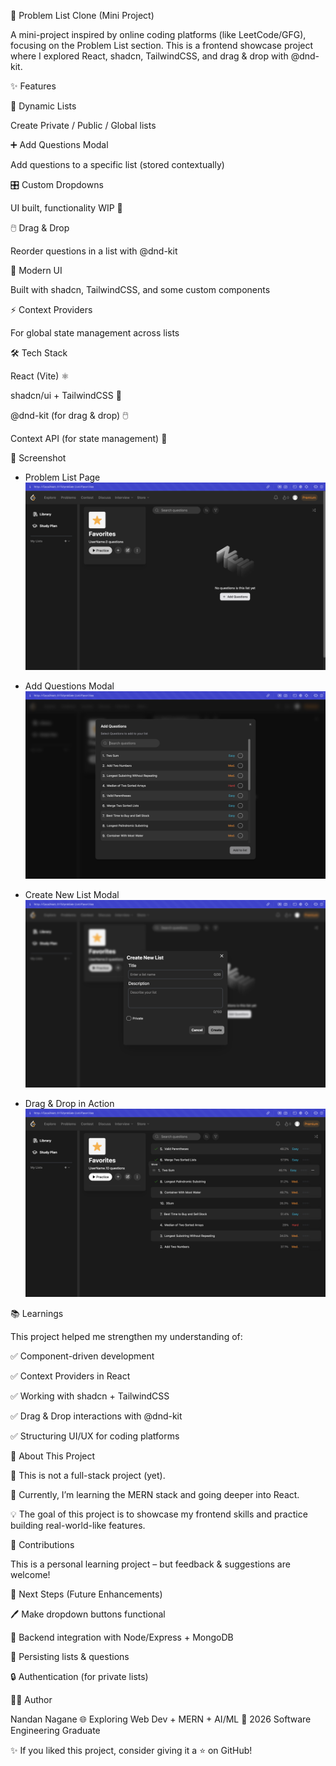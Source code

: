 🚀 Problem List Clone (Mini Project)

A mini-project inspired by online coding platforms (like LeetCode/GFG), focusing on the Problem List section.
This is a frontend showcase project where I explored React, shadcn, TailwindCSS, and drag & drop with @dnd-kit.

✨ Features

📂 Dynamic Lists

Create Private / Public / Global lists

➕ Add Questions Modal

Add questions to a specific list (stored contextually)

🎛️ Custom Dropdowns

UI built, functionality WIP 🚧

🖱️ Drag & Drop

Reorder questions in a list with @dnd-kit

🎨 Modern UI

Built with shadcn, TailwindCSS, and some custom components

⚡ Context Providers

For global state management across lists

🛠️ Tech Stack

React (Vite) ⚛️

shadcn/ui + TailwindCSS 🎨

@dnd-kit (for drag & drop) 🖱️

Context API (for state management) 🔗

📸 Screenshot

- Problem List Page  
  ![Problem List Page](/frontend/src/assets/screenshot1.png)

- Add Questions Modal  
  ![Add Questions Modal](/frontend/src/assets/screenshot2.png)

- Create New List Modal  
  ![Create New List Modal](/frontend/src/assets/screenshot4.png)

- Drag & Drop in Action  
  ![Drag & Drop](/frontend/src/assets/screenshot3.png)


📚 Learnings

This project helped me strengthen my understanding of:

✅ Component-driven development

✅ Context Providers in React

✅ Working with shadcn + TailwindCSS

✅ Drag & Drop interactions with @dnd-kit

✅ Structuring UI/UX for coding platforms

🎯 About This Project

🚧 This is not a full-stack project (yet).

🌱 Currently, I’m learning the MERN stack and going deeper into React.

💡 The goal of this project is to showcase my frontend skills and practice building real-world-like features.

🤝 Contributions

This is a personal learning project – but feedback & suggestions are welcome!

🔮 Next Steps (Future Enhancements)

🖊️ Make dropdown buttons functional

🔗 Backend integration with Node/Express + MongoDB

📝 Persisting lists & questions

🔒 Authentication (for private lists)

👨‍💻 Author

Nandan Nagane
🌐 Exploring Web Dev + MERN + AI/ML
📌 2026 Software Engineering Graduate

✨ If you liked this project, consider giving it a ⭐ on GitHub!
